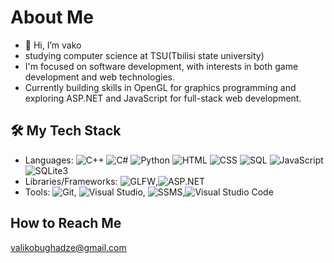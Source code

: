 # About Me
- 👋 Hi, I’m vako
-  studying computer science at TSU(Tbilisi state university) 
-  I'm focused on software development, with interests in both game development and web technologies.
-  Currently building skills in OpenGL for graphics programming and exploring ASP.NET and JavaScript for full-stack web development.


## 🛠 My Tech Stack
- Languages: ![C++](https://img.shields.io/badge/-C++-00599C?logo=c%2b%2b&logoColor=white)
  ![C#](https://img.shields.io/badge/-C%23-239120?logo=c-sharp&logoColor=white)
  ![Python](https://img.shields.io/badge/-Python-3776AB?logo=python&logoColor=white)
  ![HTML](https://img.shields.io/badge/-HTML5-E34F26?logo=html5&logoColor=white)
  ![CSS](https://img.shields.io/badge/-CSS3-1572B6?logo=css3&logoColor=white)
  ![SQL](https://img.shields.io/badge/-SQL-4479A1?logo=sqlite&logoColor=white)
  ![JavaScript](https://img.shields.io/badge/-JavaScript-F7DF1E?logo=javascript&logoColor=black)
  ![SQLite3](https://img.shields.io/badge/-SQLite3-003B57?logo=sqlite&logoColor=white)
- Libraries/Frameworks: ![GLFW](https://img.shields.io/badge/-GLFW-000000?logo=opengl&logoColor=white),![ASP.NET](https://img.shields.io/badge/-ASP.NET-512BD4?logo=.net&logoColor=white)
- Tools: ![Git](https://img.shields.io/badge/-Git-F05032?logo=git&logoColor=white), ![Visual Studio](https://img.shields.io/badge/-Visual%20Studio-5C2D91?logo=visual-studio&logoColor=white), ![SSMS](https://img.shields.io/badge/-SSMS-CC2927?logo=microsoftsqlserver&logoColor=white),![Visual Studio Code](https://img.shields.io/badge/-VSCode-007ACC?logo=visual-studio-code&logoColor=white)

##  How to Reach Me
valikobughadze@gmail.com




